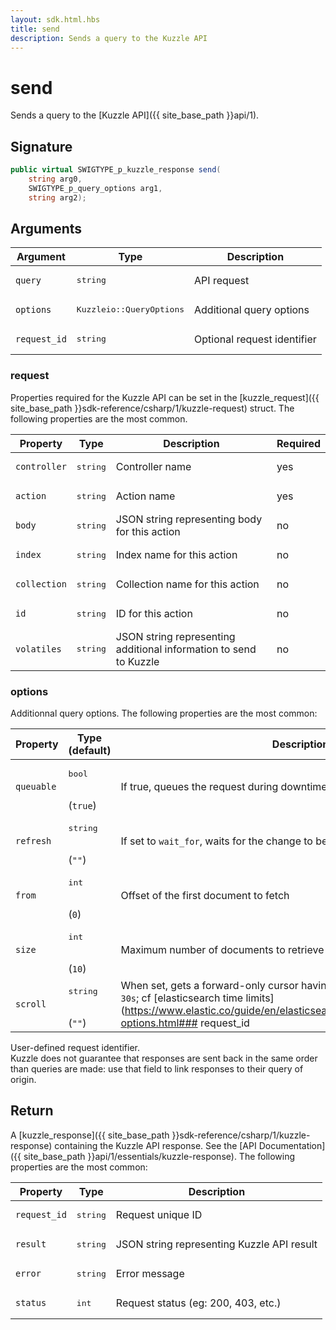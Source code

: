 ```yaml
---
layout: sdk.html.hbs
title: send
description: Sends a query to the Kuzzle API
---
```


# send

Sends a query to the [Kuzzle API]({{ site_base_path }}api/1).

## Signature

```csharp
public virtual SWIGTYPE_p_kuzzle_response send(
    string arg0, 
    SWIGTYPE_p_query_options arg1, 
    string arg2);

```

## Arguments

| Argument  | Type             | Description
| --------- | ---------------- | ------------------------
| `query` | <pre>string</pre> | API request
| `options` | <pre>Kuzzleio::QueryOptions</pre>  | Additional query options
| `request_id` | <pre>string</pre> | Optional request identifier

### request

Properties required for the Kuzzle API can be set in the [kuzzle_request]({{ site_base_path }}sdk-reference/csharp/1/kuzzle-request) struct.
The following properties are the most common.

| Property     | Type         | Description                                                        | Required |
| ------------ | ------------ | ------------------------------------------------------------------ | -------- |
| `controller` | <pre>string</pre> | Controller name                                         | yes      |
| `action`     | <pre>string</pre> | Action name                                             | yes      |
| `body`       | <pre>string</pre> | JSON string representing body for this action           | no       |
| `index`      | <pre>string</pre> | Index name for this action                              | no       |
| `collection` | <pre>string</pre> | Collection name for this action                         | no       |
| `id`         | <pre>string</pre> | ID for this action                                      | no       |
| `volatiles`  | <pre>string</pre> | JSON string representing additional information to send to Kuzzle | no       |

### options

Additionnal query options.
The following properties are the most common:

| Property     | Type<br/>(default)    | Description        |
| ---------- | ------- | --------------------------------- | 
| `queuable` | <pre>bool</pre><br/>(`true`) | If true, queues the request during downtime, until connected to Kuzzle again  |
| `refresh` | <pre>string</pre><br/>(`""`)| If set to `wait_for`, waits for the change to be reflected for `search` (up to 1s) |
| `from` | <pre>int</pre><br/>(`0`) | Offset of the first document to fetch |
| `size` | <pre>int</pre><br/>(`10`) | Maximum number of documents to retrieve per page  |
| `scroll` | <pre>string</pre><br/>(`""`) | When set, gets a forward-only cursor having its ttl set to the given value (ie `30s`; cf [elasticsearch time limits](https://www.elastic.co/guide/en/elasticsearch/reference/current/common-options.html### request_id

User-defined request identifier.  
Kuzzle does not guarantee that responses are sent back in the same order than queries are made: use that field to link responses to their query of origin.

## Return

A [kuzzle_response]({{ site_base_path }}sdk-reference/csharp/1/kuzzle-response) containing the Kuzzle API response. See the [API Documentation]({{ site_base_path }}api/1/essentials/kuzzle-response).
The following properties are the most common:

| Property     | Type   | Description                         |
| ------------ | ------ | ----------------------------------- |
| `request_id` | <pre>string</pre> | Request unique ID                 |
| `result`     | <pre>string</pre> | JSON string representing Kuzzle API result  |
| `error`      | <pre>string</pre> | Error message                       |
| `status`     | <pre>int</pre>    | Request status (eg: 200, 403, etc.) |
